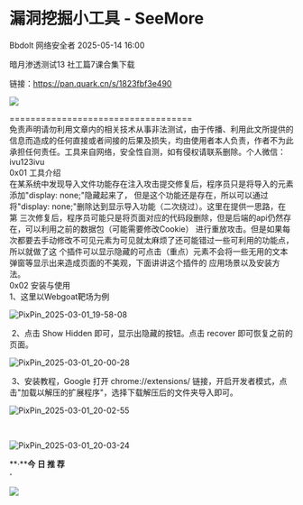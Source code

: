 #  漏洞挖掘小工具 - SeeMore   
Bbdolt  网络安全者   2025-05-14 16:00  
  
暗月渗透测试13 社工篇7课合集下载  
  
链接：https://pan.quark.cn/s/1823fbf3e490  
  
![](https://mmbiz.qpic.cn/sz_mmbiz_png/0JJXjA8siccxdOvXt6Ez07aIM7LibibYn72pBSiaVQKwmvibhib5crLpibzgr09CG7HHLibrYaNkziaFq0tQAfaiabqkciaZQ/640?wx_fmt=png&from=appmsg "")  
  
===================================  
免责声明请勿利用文章内的相关技术从事非法测试，由于传播、利用此文所提供的信息而造成的任何直接或者间接的后果及损失，均由使用者本人负责，作者不为此承担任何责任。工具来自网络，安全性自测，如有侵权请联系删除。个人微信：ivu123ivu  
0x01 工具介绍  
在某系统中发现导入文件功能存在注入攻击提交修复后，程序员只是将导入的元素添加"display: none;"隐藏起来了， 但是这个功能还是存在，所以可以通过将"display: none;"删除达到显示导入功能（二次绕过）。这里在提供一思路，在第 三次修复后，程序员可能只是将页面对应的代码段删除，但是后端的api仍然存在，可以利用之前的数据包（可能需要修改Cookie） 进行重放攻击。但是如果每次都要去手动修改不可见元素为可见就太麻烦了还可能错过一些可利用的功能点，所以就做了这 个插件可以显示隐藏的可点击（重点）元素不会将一些无用的文本弹窗等显示出来造成页面的不美观，下面讲讲这个插件的 应用场景以及安装方法。  
0x02 安装与使用  
1、这里以Webgoat靶场为例   
  
![PixPin_2025-03-01_19-58-08](https://mmbiz.qpic.cn/sz_mmbiz_png/0JJXjA8siccxdOvXt6Ez07aIM7LibibYn72YZ7F2xwpliaNsMmlsBibGHu1zmkKRoOArVsXVBFuZ5iaXgusKXF8trQhA/640?wx_fmt=png&from=appmsg "")  
  
 2、点击 Show Hidden 即可，显示出隐藏的按钮。点击 recover 即可恢复之前的页面。   
  
![PixPin_2025-03-01_20-00-28](https://mmbiz.qpic.cn/sz_mmbiz_png/0JJXjA8siccxdOvXt6Ez07aIM7LibibYn72yicmeXmO7Cy8icSFtIebn1czbY2rthEWVickLpejUhsJFfCFCoibsb4W0g/640?wx_fmt=png&from=appmsg "")  
  
 3、安装教程，Google 打开 chrome://extensions/ 链接，开启开发者模式，点击"加载以解压的扩展程序"，选择下载解压后的文件夹导入即可。   
  
![PixPin_2025-03-01_20-02-55](https://mmbiz.qpic.cn/sz_mmbiz_png/0JJXjA8siccxdOvXt6Ez07aIM7LibibYn72TLE0O8D3OXM35lr1hlUArVMzTlG4BcREhibfgmwOeDKUzupjq2nXMVw/640?wx_fmt=png&from=appmsg "")  
  
   
  
![PixPin_2025-03-01_20-03-24](https://mmbiz.qpic.cn/sz_mmbiz_png/0JJXjA8siccxdOvXt6Ez07aIM7LibibYn72RBR23JV19EdQWtEF9UhbfQNmAtJwHHGszdy81kNNV4CHLqjNODwQnw/640?wx_fmt=png&from=appmsg "")  
  
  
  
  
**·****今 日 推 荐**  
**·**  
  
  
![](https://mmbiz.qpic.cn/sz_mmbiz_jpg/0JJXjA8siccxdOvXt6Ez07aIM7LibibYn72xDdQRRmiaHEcwp9ITScZkVHpjKib6iasJ79bHLHFUDJuPrDjiasCrWcORQ/640?wx_fmt=jpeg&from=appmsg "")  
  
  
